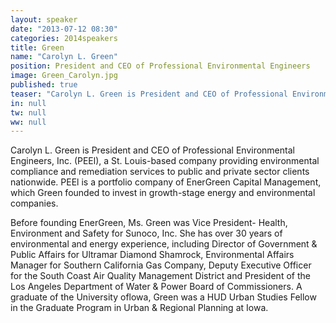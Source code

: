 ```yaml
---
layout: speaker
date: "2013-07-12 08:30"
categories: 2014speakers
title: Green
name: "Carolyn L. Green"
position: President and CEO of Professional Environmental Engineers
image: Green_Carolyn.jpg
published: true
teaser: "Carolyn L. Green is President and CEO of Professional Environmental Engineers, Inc. (PEEl), a St. Louis-based company providing environmental compliance and remediation services."
in: null
tw: null
ww: null
---
```

Carolyn L. Green is President and CEO of Professional Environmental Engineers, Inc. (PEEl), a St. Louis-based company providing environmental compliance and
remediation services to public and private sector clients nationwide. PEEl is a
portfolio company of EnerGreen Capital Management, which Green founded to
invest in growth-stage energy and environmental companies.

Before founding EnerGreen, Ms. Green was Vice President- Health, Environment
and Safety for Sunoco, Inc. She has over 30 years of environmental and energy
experience, including Director of Government & Public Affairs for Ultramar Diamond Shamrock, Environmental Affairs Manager for Southern California Gas Company, Deputy Executive Officer for the South Coast Air Quality Management District and President of the Los Angeles Department of Water & Power Board of Commissioners. A graduate of the University oflowa, Green was a HUD Urban Studies Fellow in the Graduate Program in Urban & Regional Planning at Iowa.